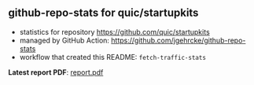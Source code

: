 ## github-repo-stats for quic/startupkits

- statistics for repository https://github.com/quic/startupkits
- managed by GitHub Action: https://github.com/jgehrcke/github-repo-stats
- workflow that created this README: `fetch-traffic-stats`

**Latest report PDF**: [report.pdf](https://github.com/njjetha/OSDO/raw/github-repo-stats/quic/startupkits/latest-report/report.pdf)

